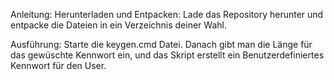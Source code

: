 Anleitung:
Herunterladen und Entpacken: Lade das Repository herunter und entpacke die Dateien in ein Verzeichnis deiner Wahl.

Ausführung:
Starte die keygen.cmd Datei.
Danach gibt man die Länge für das gewüschte Kennwort ein, und das Skript erstellt ein Benutzerdefiniertes Kennwort für den User.
